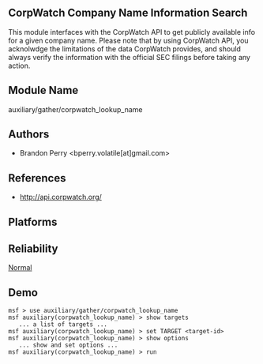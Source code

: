 ## CorpWatch Company Name Information Search

This module interfaces with the CorpWatch API to get 
publicly available info for a given company name. Please 
note that by using CorpWatch API, you acknolwdge the 
limitations of the data CorpWatch provides, and should 
always verify the information with the official SEC filings 
before taking any action.


## Module Name
auxiliary/gather/corpwatch_lookup_name

## Authors
* Brandon Perry <bperry.volatile[at]gmail.com>


## References
* http://api.corpwatch.org/




## Platforms


## Reliability
[Normal](https://github.com/rapid7/metasploit-framework/wiki/Exploit-Ranking)

## Demo

```
msf > use auxiliary/gather/corpwatch_lookup_name
msf auxiliary(corpwatch_lookup_name) > show targets
   ... a list of targets ...
msf auxiliary(corpwatch_lookup_name) > set TARGET <target-id>
msf auxiliary(corpwatch_lookup_name) > show options
   ... show and set options ...
msf auxiliary(corpwatch_lookup_name) > run
```
    
    